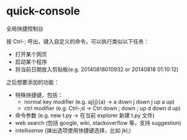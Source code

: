 quick-console
=============
全局快捷控制台

按 Ctrl-; 呼出，键入自定义的命令，可以执行类似以下任务：
- 打开某个网页
- 启动某个程序
- 将当前日期放入剪贴板(e.g. 20140818010932 or 20140818 01:10:12)

之后想要添加的功能：
- 特殊快捷键，包括：
  - normal key modifier (e.g. aj{j}{a} -> a down j down j up a up)
  - ctrl modifier (e.g. Ctrl-;d -> Ctrl down ; down ; up d down d up)
- 命令参数 (e.g. new t.py -> 在当前 explorer 新建 t.py 文件)
- web search (包括 google, wiki, stackoverflow 等，支持 suggestion)
- intellisense (弹出选项使用快捷键选择，比如 jkl;)
